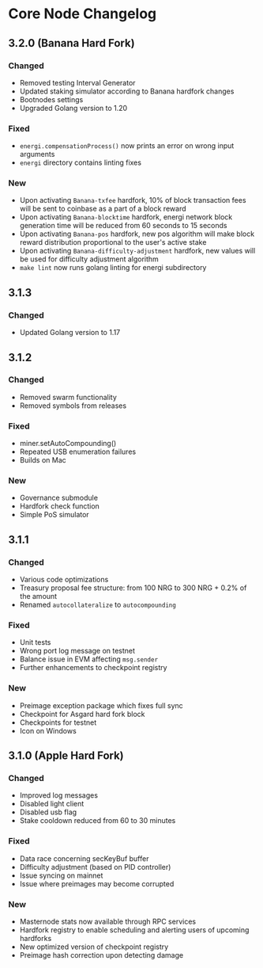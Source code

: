 # Core Node Changelog

## 3.2.0 (Banana Hard Fork)

### Changed
- Removed testing Interval Generator
- Updated staking simulator according to Banana hardfork changes
- Bootnodes settings
- Upgraded Golang version to 1.20

### Fixed
- `energi.compensationProcess()` now prints an error on wrong input arguments
- `energi` directory contains linting fixes

### New
- Upon activating `Banana-txfee` hardfork, 10% of block transaction fees will be sent to coinbase as a part of a block reward
- Upon activating `Banana-blocktime` hardfork, energi network block generation time will be reduced from 60 seconds to 15 seconds
- Upon activating `Banana-pos` hardfork, new pos algorithm will make block reward distribution proportional to the user's active stake
- Upon activating `Banana-difficulty-adjustment` hardfork, new values will be used for difficulty adjustment algorithm
- `make lint` now runs golang linting for energi subdirectory

## 3.1.3

### Changed
- Updated Golang version to 1.17

## 3.1.2

### Changed
- Removed swarm functionality
- Removed symbols from releases

### Fixed
- miner.setAutoCompounding()
- Repeated USB enumeration failures
- Builds on Mac

### New
- Governance submodule
- Hardfork check function
- Simple PoS simulator

## 3.1.1

### Changed
- Various code optimizations
- Treasury proposal fee structure: from 100 NRG to 300 NRG + 0.2% of the amount
- Renamed `autocollateralize` to `autocompounding`

### Fixed
- Unit tests
- Wrong port log message on testnet
- Balance issue in EVM affecting `msg.sender`
- Further enhancements to checkpoint registry

### New
- Preimage exception package which fixes full sync
- Checkpoint for Asgard hard fork block
- Checkpoints for testnet
- Icon on Windows

## 3.1.0 (Apple Hard Fork)

### Changed
- Improved log messages
- Disabled light client
- Disabled usb flag
- Stake cooldown reduced from 60 to 30 minutes

### Fixed
- Data race concerning secKeyBuf buffer
- Difficulty adjustment (based on PID controller)
- Issue syncing on mainnet
- Issue where preimages may become corrupted

### New
- Masternode stats now available through RPC services
- Hardfork registry to enable scheduling and alerting users of upcoming hardforks
- New optimized version of checkpoint registry
- Preimage hash correction upon detecting damage
